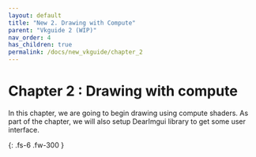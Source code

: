 ```yaml
---
layout: default
title: "New 2. Drawing with Compute"
parent: "Vkguide 2 (WIP)"
nav_order: 4
has_children: true
permalink: /docs/new_vkguide/chapter_2
---
```

# Chapter 2 : Drawing with compute

In this chapter, we are going to begin drawing using compute shaders. As part of the chapter, we will also setup DearImgui library to get some user interface.

{: .fs-6 .fw-300 }

